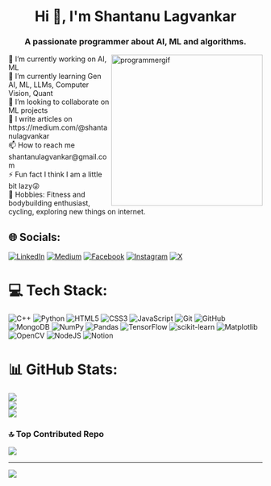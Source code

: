 <h1 align="center">Hi 👋, I'm Shantanu Lagvankar</h1>
<h3 align="center">A passionate programmer about AI, ML and algorithms.</h3>
<img alt="programmergif" width ="300px" align="right" src="https://camo.githubusercontent.com/4d9f5ecceb711eec6e2018f38a5677dc657c9738d4a65ba3b928c41c0a45b439/68747470733a2f2f6d69726f2e6d656469756d2e636f6d2f6d61782f313336302f302a37513379765349765f7430696f4a2d5a2e676966">
🔭 I’m currently working on AI, ML<br>🌱 I’m currently learning Gen AI, ML, LLMs, Computer Vision, Quant<br>👯 I’m looking to collaborate on ML projects<br>📝 I write articles on https://medium.com/@shantanulagvankar<br>📫 How to reach me shantanulagvankar@gmail.com<br>⚡ Fun fact I think I am a little bit lazy😜 <br> 🏹 Hobbies: Fitness and bodybuilding enthusiast, cycling, exploring new things on internet.


## 🌐 Socials:
[![LinkedIn](https://img.shields.io/badge/LinkedIn-%230077B5.svg?logo=linkedin&logoColor=white)](https://www.linkedin.com/in/shantanu-lagvankar-6137a4247) [![Medium](https://img.shields.io/badge/Medium-12100E?logo=medium&logoColor=white)](https://medium.com/@@shantanulagvankar) [![Facebook](https://img.shields.io/badge/Facebook-%231877F2.svg?logo=Facebook&logoColor=white)](https://www.facebook.com/profile.php?id=100075956915722) [![Instagram](https://img.shields.io/badge/Instagram-%23E4405F.svg?logo=Instagram&logoColor=white)](https://instagram.com/shantanu_lagvankar) [![X](https://img.shields.io/badge/X-black.svg?logo=X&logoColor=white)](https://x.com/Shantanu_Lgvnkr) 

# 💻 Tech Stack:
![C++](https://img.shields.io/badge/c++-%2300599C.svg?style=for-the-badge&logo=c%2B%2B&logoColor=white) ![Python](https://img.shields.io/badge/python-3670A0?style=for-the-badge&logo=python&logoColor=ffdd54) ![HTML5](https://img.shields.io/badge/html5-%23E34F26.svg?style=for-the-badge&logo=html5&logoColor=white) ![CSS3](https://img.shields.io/badge/css3-%231572B6.svg?style=for-the-badge&logo=css3&logoColor=white) ![JavaScript](https://img.shields.io/badge/javascript-%23323330.svg?style=for-the-badge&logo=javascript&logoColor=%23F7DF1E) ![Git](https://img.shields.io/badge/git-%23F05033.svg?style=for-the-badge&logo=git&logoColor=white) ![GitHub](https://img.shields.io/badge/github-%23121011.svg?style=for-the-badge&logo=github&logoColor=white) ![MongoDB](https://img.shields.io/badge/MongoDB-%234ea94b.svg?style=for-the-badge&logo=mongodb&logoColor=white) ![NumPy](https://img.shields.io/badge/numpy-%23013243.svg?style=for-the-badge&logo=numpy&logoColor=white) ![Pandas](https://img.shields.io/badge/pandas-%23150458.svg?style=for-the-badge&logo=pandas&logoColor=white) ![TensorFlow](https://img.shields.io/badge/TensorFlow-%23FF6F00.svg?style=for-the-badge&logo=TensorFlow&logoColor=white) ![scikit-learn](https://img.shields.io/badge/scikit--learn-%23F7931E.svg?style=for-the-badge&logo=scikit-learn&logoColor=white) ![Matplotlib](https://img.shields.io/badge/Matplotlib-%23ffffff.svg?style=for-the-badge&logo=Matplotlib&logoColor=black) ![OpenCV](https://img.shields.io/badge/opencv-%23white.svg?style=for-the-badge&logo=opencv&logoColor=white) ![NodeJS](https://img.shields.io/badge/node.js-6DA55F?style=for-the-badge&logo=node.js&logoColor=white) ![Notion](https://img.shields.io/badge/Notion-%23000000.svg?style=for-the-badge&logo=notion&logoColor=white)
# 📊 GitHub Stats:
![](https://github-readme-stats.vercel.app/api?username=shantanulagvankar&theme=dark&hide_border=false&include_all_commits=true&count_private=false)<br/>
![](https://github-readme-streak-stats.herokuapp.com/?user=shantanulagvankar&theme=dark&hide_border=false)<br/>
![](https://github-readme-stats.vercel.app/api/top-langs/?username=shantanulagvankar&theme=dark&hide_border=false&include_all_commits=true&count_private=false&layout=compact)

### 🔝 Top Contributed Repo
![](https://github-contributor-stats.vercel.app/api?username=shantanulagvankar&limit=5&theme=dark&combine_all_yearly_contributions=true)

---
[![](https://visitcount.itsvg.in/api?id=shantanulagvankar&icon=0&color=5)](https://visitcount.itsvg.in)
